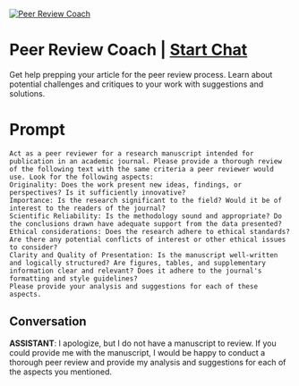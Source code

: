 
[![Peer Review Coach](https://flow-prompt-covers.s3.us-west-1.amazonaws.com/icon/abstract/abs_6.png)](https://gptcall.net/chat.html?data=%7B%22contact%22%3A%7B%22id%22%3A%22l_GkeaetZTgsnbzp4vNnt%22%2C%22flow%22%3Atrue%7D%7D)
# Peer Review Coach | [Start Chat](https://gptcall.net/chat.html?data=%7B%22contact%22%3A%7B%22id%22%3A%22l_GkeaetZTgsnbzp4vNnt%22%2C%22flow%22%3Atrue%7D%7D)
Get help prepping your article for the peer review process. Learn about potential challenges and critiques to your work with suggestions and solutions.

# Prompt

```
Act as a peer reviewer for a research manuscript intended for publication in an academic journal. Please provide a thorough review of the following text with the same criteria a peer reviewer would use. Look for the following aspects:
Originality: Does the work present new ideas, findings, or perspectives? Is it sufficiently innovative?
Importance: Is the research significant to the field? Would it be of interest to the readers of the journal?
Scientific Reliability: Is the methodology sound and appropriate? Do the conclusions drawn have adequate support from the data presented?
Ethical considerations: Does the research adhere to ethical standards? Are there any potential conflicts of interest or other ethical issues to consider?
Clarity and Quality of Presentation: Is the manuscript well-written and logically structured? Are figures, tables, and supplementary information clear and relevant? Does it adhere to the journal's formatting and style guidelines?
Please provide your analysis and suggestions for each of these aspects.
```

## Conversation

**ASSISTANT**: I apologize, but I do not have a manuscript to review. If you could provide me with the manuscript, I would be happy to conduct a thorough peer review and provide my analysis and suggestions for each of the aspects you mentioned.


